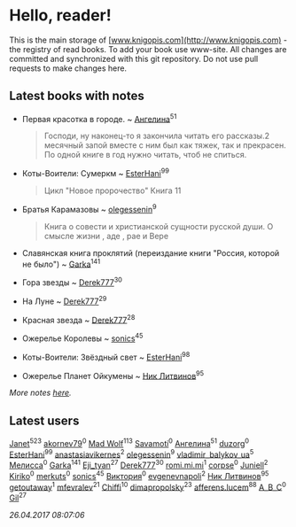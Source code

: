 # Hello, reader!
This is the main storage of [www.knigopis.com](http://www.knigopis.com) - the registry of read books.
To add your book use www-site. All changes are committed and synchronized with this git repository.
Do not use pull requests to make changes here.


## Latest books with notes
* Первая красотка в городе. ~ [Ангелина](users/837/83788782-vkontakte)<sup>51</sup>
    > Господи, ну наконец-то я закончила читать его рассказы.2 месячный запой вместе с ним был как тяжек, так и прекрасен. 
    > По одной книге в  год нужно читать, чтоб не спиться.

* Коты-Воители: Сумеркм ~ [EsterHani](users/305/30558181-vkontakte)<sup>99</sup>
    > Цикл "Новое пророчество"
    > Книга 11

* Братья Карамазовы ~ [olegessenin](users/390/3901448-vkontakte)<sup>9</sup>
    > Книга о совести и христианской сущности русской души. О смысле жизни , аде , рае и Вере

* Славянская книга проклятий (переиздание книги "Россия, которой не было") ~ [Garka](users/115/115753719718250012620-google)<sup>141</sup>

* Гора звезды ~ [Derek777](users/153/15386028-yandex)<sup>30</sup>

* На Луне ~ [Derek777](users/153/15386028-yandex)<sup>29</sup>

* Красная звезда ~ [Derek777](users/153/15386028-yandex)<sup>28</sup>

* Ожерелье Королевы ~ [sonics](users/588/5880221-vkontakte)<sup>45</sup>

* Коты-Воители: Звёздный свет ~ [EsterHani](users/305/30558181-vkontakte)<sup>98</sup>

* Ожерелье Планет Ойкумены ~ [Ник Литвинов](users/241/241974816-vkontakte)<sup>95</sup>


_More notes [here](latest_books_with_notes.md)._


## Latest users
[Janet](users/205/20565064-vkontakte)<sup>523</sup> 
[akornev79](users/100/100804790935781057955-google)<sup>0</sup> 
[Mad Wolf](users/947/94738840-vkontakte)<sup>113</sup> 
[Savamoti](users/104/104163471263700572245-google)<sup>0</sup> 
[Ангелина](users/837/83788782-vkontakte)<sup>51</sup> 
[duzorg](users/194/19482065-yandex)<sup>0</sup> 
[EsterHani](users/305/30558181-vkontakte)<sup>99</sup> 
[anastasiavikernes](users/269/269147776-vkontakte)<sup>2</sup> 
[olegessenin](users/390/3901448-vkontakte)<sup>9</sup> 
[vladimir_balykov_ua](users/423/423302481-vkontakte)<sup>5</sup> 
[Мелисса](users/425/425258261-vkontakte)<sup>0</sup> 
[Garka](users/115/115753719718250012620-google)<sup>141</sup> 
[Eji_tyan](users/235/2352103981-twitter)<sup>27</sup> 
[Derek777](users/153/15386028-yandex)<sup>30</sup> 
[romi.mi.mi](users/396/396788383-instagram)<sup>1</sup> 
[corpse](users/118/118295716267928844957-google)<sup>0</sup> 
[Juniell](users/138/138380800-vkontakte)<sup>2</sup> 
[Kiriko](users/103/103574531484841086587-google)<sup>0</sup> 
[merkuts](users/385/38514219-vkontakte)<sup>0</sup> 
[sonics](users/588/5880221-vkontakte)<sup>45</sup> 
[Виктория](users/862/862102507195473-facebook)<sup>0</sup> 
[evgenevnapoli](users/390/39077651-vkontakte)<sup>2</sup> 
[Ник Литвинов](users/241/241974816-vkontakte)<sup>95</sup> 
[getoutaway](users/766/7660958-vkontakte)<sup>1</sup> 
[mfevralev](users/140/140966150-vkontakte)<sup>21</sup> 
[Chiffi](users/105/105831994080785626680-google)<sup>10</sup> 
[dimapropolsky](users/211/21138193-vkontakte)<sup>23</sup> 
[afferens.lucem](users/196/196071655-vkontakte)<sup>88</sup> 
[A_B_C](users/204/20460190-vkontakte)<sup>0</sup> 
[Gil](users/101/101934994962487087520-google)<sup>27</sup> 


_26.04.2017 08:07:06_
